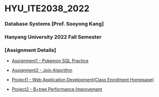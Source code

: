 # HYU_ITE2038_2022
### Database Systems [Prof. Sooyong Kang] 

### Hanyang University 2022 Fall Semester

### [Assignment Details]

- [Assignment1 - Pokemon SQL Practice](https://github.com/PictureHouse/HYU_ITE2038_2022/tree/main/Assignment1)

- [Assignment2 - Join Algorithm](https://github.com/PictureHouse/HYU_ITE2038_2022/tree/main/Assignment2)

- [Project1 - Web Application Development(Class Enrollment Homepage)](https://github.com/PictureHouse/HYU_ITE2038_2022/tree/main/Project1)

- [Project2 - B+tree Performance Improvement](https://github.com/PictureHouse/HYU_ITE2038_2022/tree/main/Project2)

